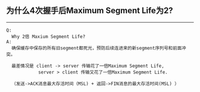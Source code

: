 ## 为什么4次握手后Maximum Segment Life为2? ##
---

```
Q:
  Why 2倍 Maxium Segment Life?
A:
  确保缓存中保存的所有旧segment都死光，预防后续连进来的新segment序列号和前面冲突。
  
  最差情况是 client -> server 传输花了一倍Maximum Segment Life,
            server > client 传输又花了一倍Maximum Segment Life.
            
  （发送->ACK消息最大存活时间（MSL) + 返回->FIN消息的最大存活时间(MSL) ）
  
  
  
   
```
